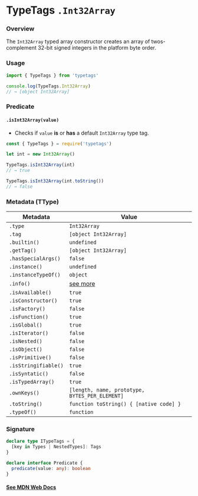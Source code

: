 # TypeTags `.Int32Array`

### Overview

The `Int32Array` typed array constructor creates an array of twos-complement 32-bit signed integers in the platform byte order.

### Usage

```js
import { TypeTags } from 'typetags'

console.log(TypeTags.Int32Array)
// → [object Int32Array]
```

### Predicate

#### `.isInt32Array(value)`

- Checks if `value` **is** or **has** a default `Int32Array` type tag.

```js
const { TypeTags } = require('typetags')

let int = new Int32Array()

TypeTags.isInt32Array(int)
// → true

TypeTags.isInt32Array(int.toString())
// → false
```

### Metadata (TType)

| Metadata             | Value                                          |
| -------------------- | ---------------------------------------------- |
| `.type`              | `Int32Array`                                   |
| `.tag`               | `[object Int32Array]`                          |
| `.builtin()`         | `undefined`                                    |
| `.getTag()`          | `[object Int32Array]`                          |
| `.hasSpecialArgs()`  | `false`                                        |
| `.instance()`        | `undefined`                                    |
| `.instanceTypeOf()`  | `object`                                       |
| `.info()`            | [see more]()                                   |
| `.isAvailable()`     | `true`                                         |
| `.isConstructor()`   | `true`                                         |
| `.isFactory()`       | `false`                                        |
| `.isFunction()`      | `true`                                         |
| `.isGlobal()`        | `true`                                         |
| `.isIterator()`      | `false`                                        |
| `.isNested()`        | `false`                                        |
| `.isObject()`        | `false`                                        |
| `.isPrimitive()`     | `false`                                        |
| `.isStringifiable()` | `true`                                         |
| `.isSyntatic()`      | `false`                                        |
| `.isTypedArray()`    | `true`                                         |
| `.ownKeys()`         | `[length, name, prototype, BYTES_PER_ELEMENT]` |
| `.toString()`        | `function toString() { [native code] }`        |
| `.typeOf()`          | `function`                                     |

### Signature

```ts
declare type ITypeTags = {
  [key in Types | NestedTypes]: Tags
}

declare interface Predicate {
  predicate(value: any): boolean
}
```

#### [See MDN Web Docs](https://developer.mozilla.org/en-US/docs/Web/JavaScript/Reference/Global_Objects/Int32Array)
